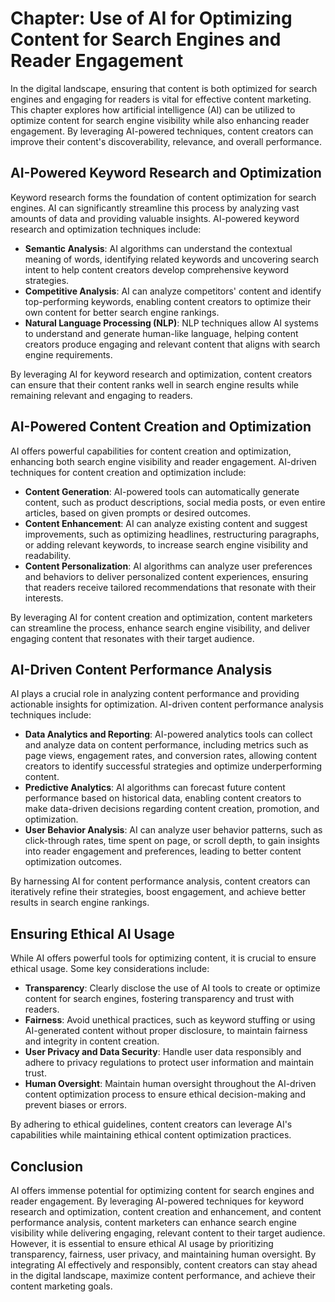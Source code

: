 Chapter: Use of AI for Optimizing Content for Search Engines and Reader Engagement
==================================================================================

In the digital landscape, ensuring that content is both optimized for search engines and engaging for readers is vital for effective content marketing. This chapter explores how artificial intelligence (AI) can be utilized to optimize content for search engine visibility while also enhancing reader engagement. By leveraging AI-powered techniques, content creators can improve their content's discoverability, relevance, and overall performance.

AI-Powered Keyword Research and Optimization
--------------------------------------------

Keyword research forms the foundation of content optimization for search engines. AI can significantly streamline this process by analyzing vast amounts of data and providing valuable insights. AI-powered keyword research and optimization techniques include:

* **Semantic Analysis**: AI algorithms can understand the contextual meaning of words, identifying related keywords and uncovering search intent to help content creators develop comprehensive keyword strategies.
* **Competitive Analysis**: AI can analyze competitors' content and identify top-performing keywords, enabling content creators to optimize their own content for better search engine rankings.
* **Natural Language Processing (NLP)**: NLP techniques allow AI systems to understand and generate human-like language, helping content creators produce engaging and relevant content that aligns with search engine requirements.

By leveraging AI for keyword research and optimization, content creators can ensure that their content ranks well in search engine results while remaining relevant and engaging to readers.

AI-Powered Content Creation and Optimization
--------------------------------------------

AI offers powerful capabilities for content creation and optimization, enhancing both search engine visibility and reader engagement. AI-driven techniques for content creation and optimization include:

* **Content Generation**: AI-powered tools can automatically generate content, such as product descriptions, social media posts, or even entire articles, based on given prompts or desired outcomes.
* **Content Enhancement**: AI can analyze existing content and suggest improvements, such as optimizing headlines, restructuring paragraphs, or adding relevant keywords, to increase search engine visibility and readability.
* **Content Personalization**: AI algorithms can analyze user preferences and behaviors to deliver personalized content experiences, ensuring that readers receive tailored recommendations that resonate with their interests.

By leveraging AI for content creation and optimization, content marketers can streamline the process, enhance search engine visibility, and deliver engaging content that resonates with their target audience.

AI-Driven Content Performance Analysis
--------------------------------------

AI plays a crucial role in analyzing content performance and providing actionable insights for optimization. AI-driven content performance analysis techniques include:

* **Data Analytics and Reporting**: AI-powered analytics tools can collect and analyze data on content performance, including metrics such as page views, engagement rates, and conversion rates, allowing content creators to identify successful strategies and optimize underperforming content.
* **Predictive Analytics**: AI algorithms can forecast future content performance based on historical data, enabling content creators to make data-driven decisions regarding content creation, promotion, and optimization.
* **User Behavior Analysis**: AI can analyze user behavior patterns, such as click-through rates, time spent on page, or scroll depth, to gain insights into reader engagement and preferences, leading to better content optimization outcomes.

By harnessing AI for content performance analysis, content creators can iteratively refine their strategies, boost engagement, and achieve better results in search engine rankings.

Ensuring Ethical AI Usage
-------------------------

While AI offers powerful tools for optimizing content, it is crucial to ensure ethical usage. Some key considerations include:

* **Transparency**: Clearly disclose the use of AI tools to create or optimize content for search engines, fostering transparency and trust with readers.
* **Fairness**: Avoid unethical practices, such as keyword stuffing or using AI-generated content without proper disclosure, to maintain fairness and integrity in content creation.
* **User Privacy and Data Security**: Handle user data responsibly and adhere to privacy regulations to protect user information and maintain trust.
* **Human Oversight**: Maintain human oversight throughout the AI-driven content optimization process to ensure ethical decision-making and prevent biases or errors.

By adhering to ethical guidelines, content creators can leverage AI's capabilities while maintaining ethical content optimization practices.

Conclusion
----------

AI offers immense potential for optimizing content for search engines and reader engagement. By leveraging AI-powered techniques for keyword research and optimization, content creation and enhancement, and content performance analysis, content marketers can enhance search engine visibility while delivering engaging, relevant content to their target audience. However, it is essential to ensure ethical AI usage by prioritizing transparency, fairness, user privacy, and maintaining human oversight. By integrating AI effectively and responsibly, content creators can stay ahead in the digital landscape, maximize content performance, and achieve their content marketing goals.
